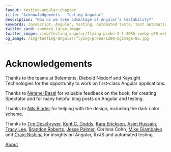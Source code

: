 ```yaml
---
layout: testing-angular-chapter
title: "Acknowledgements – Testing Angular"
description: "How do we take advantage of Angular’s testability?"
keywords: JavaScript, Angular, testing, automated tests, test automation, unit tests, integration tests, end-to-end tests
twitter_card: summary_large_image
twitter_image: /img/testing-angular/flying-probe-2-1-2085-cwebp-q80.webp
og_image: /img/testing-angular/flying-probe-1200-ogimage-85.jpg
---
```


# Acknowledgements

Thanks to the teams at 9elements, Diebold Nixdorf and Keysight Technologies for the opportunity to work on first-class Angular applications.

Thanks to [Netanel Basal](https://netbasal.com/) for valuable feedback on the book, for creating Spectator and for many helpful blog posts on Angular and testing.

Thanks to [Nils Binder](https://ichimnetz.com/) for helping with the design, including the dark color scheme.

Thanks to [Tim Deschryver](https://timdeschryver.dev/), [Kent C. Dodds](https://kentcdodds.com/), [Kara Erickson](https://twitter.com/karaforthewin), [Asim Hussain](https://asim.dev/), [Tracy Lee](https://twitter.com/ladyleet), [Brandon Roberts](https://brandonroberts.dev/), [Jesse Palmer](https://jesselpalmer.com/), Corinna Cohn, [Mike Giambalvo](https://twitter.com/heathkit) and [Craig Nishina](https://twitter.com/cnishina) for insights on Angular, RxJS and automated testing.

<p id="next-chapter-link"><a href="../about/#about">About</a></p>
